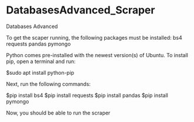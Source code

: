 # DatabasesAdvanced_Scraper
Databases Advanced

To get the scaper running, the following packages must be installed:
bs4
requests
pandas
pymongo

Python comes pre-installed with the newest version(s) of Ubuntu.
To install pip, open a terminal and run:

$sudo apt install python-pip

Next, run the following commands:

$pip install bs4
$pip install requests
$pip install pandas
$pip install pymongo

Now, you should be able to run the scraper


